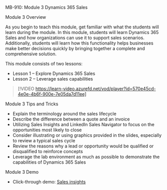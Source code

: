 

MB-910: Module 3 Dynamics 365 Sales

Module 3 Overview

As you begin to teach this module, get familiar with what the students will learn during the module. In this module, students will learn Dynamics 365 Sales and how organizations can use it to support sales scenarios. Additionally, students will learn how this functionality helps businesses make better decisions quickly by bringing together a complete and comprehensive solution.

This module consists of two lessons:

- Lesson 1 – Explore Dynamics 365 Sales
- Lesson 2 – Leverage sales capabilities
 
> [!VIDEO https://learn-video.azurefd.net/vod/player?id=570e45cd-4e0e-4b6f-900e-7e05da7d11ee]

Module 3 Tips and Tricks

- Explain the terminology around the sales lifecycle
- Describe the difference between a quote and an invoice
- Utilizing Sales Insights and LinkedIn Sales Navigator to focus on the opportunities most likely to close
- Consider illustrating or using graphics provided in the slides, especially to review a typical sales cycle
- Review the reasons why a lead or opportunity would be qualified or disqualified to reinforce concepts
- Leverage the lab environment as much as possible to demonstrate the capabilities of Dynamics 365 Sales

Module 3 Demo

- Click-through demo: [Sales insights](https://microsoftlearning.github.io/click-throughs/docs/mb-910/version2/LP-SALES-M2-INSIGHTS/index.html)
